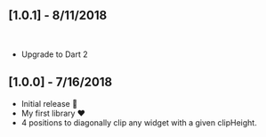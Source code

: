 ## [1.0.1] - 8/11/2018
​
- Upgrade to Dart 2


## [1.0.0] - 7/16/2018

* Initial release :tada:
* My first library :heart:
* 4 positions to diagonally clip any widget with a given clipHeight.
